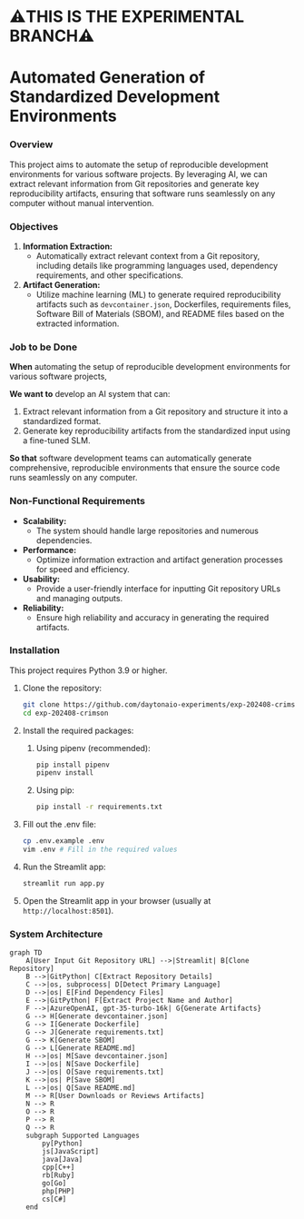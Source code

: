 # ⚠️THIS IS THE EXPERIMENTAL BRANCH⚠️
# Automated Generation of Standardized Development Environments

### Overview

This project aims to automate the setup of reproducible development environments for various software projects. By leveraging AI, we can extract relevant information from Git repositories and generate key reproducibility artifacts, ensuring that software runs seamlessly on any computer without manual intervention.

### Objectives

1. **Information Extraction:** 
    - Automatically extract relevant context from a Git repository, including details like programming languages used, dependency requirements, and other specifications.
2. **Artifact Generation:** 
    - Utilize machine learning (ML) to generate required reproducibility artifacts such as `devcontainer.json`, Dockerfiles, requirements files, Software Bill of Materials (SBOM), and README files based on the extracted information.
### Job to be Done

**When** automating the setup of reproducible development environments for various software projects,

**We want to** develop an AI system that can:

1. Extract relevant information from a Git repository and structure it into a standardized format.
2. Generate key reproducibility artifacts from the standardized input using a fine-tuned SLM.

**So that** software development teams can automatically generate comprehensive, reproducible environments that ensure the source code runs seamlessly on any computer.

### Non-Functional Requirements

- **Scalability:**
    - The system should handle large repositories and numerous dependencies.
- **Performance:**
    - Optimize information extraction and artifact generation processes for speed and efficiency.
- **Usability:**
    - Provide a user-friendly interface for inputting Git repository URLs and managing outputs.
- **Reliability:**
    - Ensure high reliability and accuracy in generating the required artifacts.

### Installation
This project requires Python 3.9 or higher.

1. Clone the repository:
    ```bash
    git clone https://github.com/daytonaio-experiments/exp-202408-crimson.git
    cd exp-202408-crimson
    ```
2. Install the required packages:
    1. Using pipenv (recommended):
        ```bash
        pip install pipenv
        pipenv install
        ```
    2. Using pip:
        ```bash
        pip install -r requirements.txt
        ```
    
3. Fill out the .env file:
    ```bash
    cp .env.example .env
    vim .env # Fill in the required values
    ```

4. Run the Streamlit app:
    ```bash
    streamlit run app.py
    ```
5. Open the Streamlit app in your browser (usually at `http://localhost:8501`).

### System Architecture

```mermaid
graph TD
    A[User Input Git Repository URL] -->|Streamlit| B[Clone Repository]
    B -->|GitPython| C[Extract Repository Details]
    C -->|os, subprocess| D[Detect Primary Language]
    D -->|os| E[Find Dependency Files]
    E -->|GitPython| F[Extract Project Name and Author]
    F -->|AzureOpenAI, gpt-35-turbo-16k| G{Generate Artifacts}
    G --> H[Generate devcontainer.json]
    G --> I[Generate Dockerfile]
    G --> J[Generate requirements.txt]
    G --> K[Generate SBOM]
    G --> L[Generate README.md]
    H -->|os| M[Save devcontainer.json]
    I -->|os| N[Save Dockerfile]
    J -->|os| O[Save requirements.txt]
    K -->|os| P[Save SBOM]
    L -->|os| Q[Save README.md]
    M --> R[User Downloads or Reviews Artifacts]
    N --> R
    O --> R
    P --> R
    Q --> R
    subgraph Supported Languages
        py[Python]
        js[JavaScript]
        java[Java]
        cpp[C++]
        rb[Ruby]
        go[Go]
        php[PHP]
        cs[C#]
    end
```